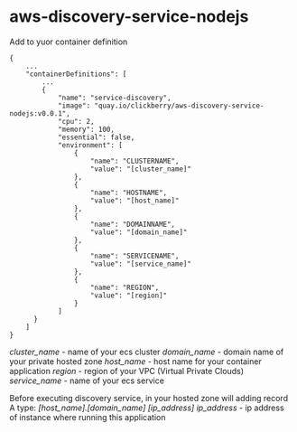 # aws-discovery-service-nodejs

Add to yuor container definition
```
{
    ...
    "containerDefinitions": [
        ...
        {
            "name": "service-discovery",
            "image": "quay.io/clickberry/aws-discovery-service-nodejs:v0.0.1",
            "cpu": 2,
            "memory": 100,
            "essential": false,
            "environment": [
                {
                    "name": "CLUSTERNAME",
                    "value": "[cluster_name]"
                },
                {
                    "name": "HOSTNAME",
                    "value": "[host_name]"
                },
                {
                    "name": "DOMAINNAME",
                    "value": "[domain_name]"
                },
                {
                    "name": "SERVICENAME",
                    "value": "[service_name]"
                },
                {
                    "name": "REGION",
                    "value": "[region]"
                }
            ]
      }
    ]
}
```

*cluster_name* - name of your ecs cluster
*domain_name* - domain name of your private hosted zone
*host_name* - host name for your container application
*region* - region of your VPC (Virtual Private Clouds)
*service_name* - name of your ecs service

Before executing discovery service, in your hosted zone will adding record A type: 
*[host_name].[domain_name]* *[ip_address]*
*ip_address* - ip address of instance where running this application
